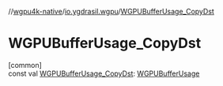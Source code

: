 //[wgpu4k-native](../../index.md)/[io.ygdrasil.wgpu](index.md)/[WGPUBufferUsage_CopyDst](-w-g-p-u-buffer-usage_-copy-dst.md)

# WGPUBufferUsage_CopyDst

[common]\
const val [WGPUBufferUsage_CopyDst](-w-g-p-u-buffer-usage_-copy-dst.md): [WGPUBufferUsage](-w-g-p-u-buffer-usage/index.md)